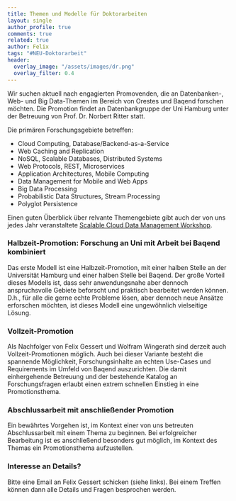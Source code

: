 ```yaml
---
title: Themen und Modelle für Doktorarbeiten
layout: single
author_profile: true
comments: true
related: true
author: Felix
tags: "#NEU-Doktorarbeit"
header:
  overlay_image: "/assets/images/dr.png"
  overlay_filter: 0.4
---
```


Wir suchen aktuell nach engagierten Promovenden, die an Datenbanken-, Web- und Big Data-Themen im Bereich von Orestes und Baqend forschen möchten.  Die Promotion findet an Datenbankgruppe der Uni Hamburg unter der Betreuung von Prof. Dr. Norbert Ritter statt.

Die primären Forschungsgebiete betreffen:
-   Cloud Computing, Database/Backend-as-a-Service
-   Web Caching and Replication
-   NoSQL, Scalable Databases, Distributed Systems
-   Web Protocols, REST, Microservices
-   Application Architectures, Mobile Computing
-   Data Management for Mobile and Web Apps
-   Big Data Processing
-   Probabilistic Data Structures, Stream Processing
-   Polyglot Persistence

Einen guten Überblick über relvante Themengebiete gibt auch der von uns jedes Jahr veranstaltete [Scalable Cloud Data Management Workshop](http://scdm.cloud).


### Halbzeit-Promotion: Forschung an Uni mit Arbeit bei Baqend kombiniert
Das erste Modell ist eine Halbzeit-Promotion, mit einer halben Stelle an der Universität Hamburg und einer halben Stelle bei Baqend. Der große Vorteil dieses Modells ist, dass sehr anwendungsnahe aber dennoch anspruchsvolle Gebiete beforscht und praktisch bearbeitet werden können. D.h., für alle die gerne echte Probleme lösen, aber dennoch neue Ansätze erforschen möchten, ist dieses Modell eine ungewöhnlich vielseitige Lösung.


### Vollzeit-Promotion
Als Nachfolger von Felix Gessert und Wolfram Wingerath sind derzeit auch Vollzeit-Promotionen möglich. Auch bei dieser Variante besteht die spannende Möglichkeit, Forschungsinhalte an echten Use-Cases und Requirements im Umfeld von Baqend auszurichten. Die damit einhergehende Betreuung und der bestehende Katalog an Forschungsfragen erlaubt einen extrem schnellen Einstieg in eine Promotionsthema.

### Abschlussarbeit mit anschließender Promotion
Ein bewährtes Vorgehen ist, im Kontext einer von uns betreuten Abschlussarbeit mit einem Thema zu beginnen. Bei erfolgreicher Bearbeitung ist es anschließend besonders gut möglich, im Kontext des Themas ein Promotionsthema aufzustellen.

### Interesse an Details?
Bitte eine Email an Felix Gessert schicken (siehe links). Bei einem Treffen können dann alle Details und Fragen besprochen werden.